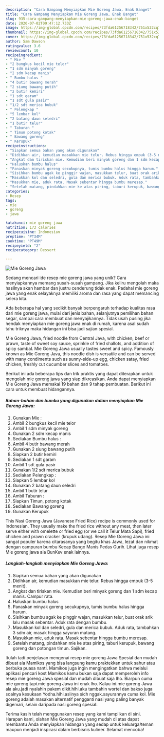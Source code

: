 ```yaml
---
description: "Cara Gampang Menyiapkan Mie Goreng Jawa, Enak Banget"
title: "Cara Gampang Menyiapkan Mie Goreng Jawa, Enak Banget"
slug: 935-cara-gampang-menyiapkan-mie-goreng-jawa-enak-banget
date: 2020-07-02T09:47:12.733Z
image: https://img-global.cpcdn.com/recipes/73fda61256718342/751x532cq70/mie-goreng-jawa-foto-resep-utama.jpg
thumbnail: https://img-global.cpcdn.com/recipes/73fda61256718342/751x532cq70/mie-goreng-jawa-foto-resep-utama.jpg
cover: https://img-global.cpcdn.com/recipes/73fda61256718342/751x532cq70/mie-goreng-jawa-foto-resep-utama.jpg
author: Sam Dawson
ratingvalue: 3.6
reviewcount: 10
recipeingredient:
- " Mie "
- "2 bungkus kecil mie telor"
- "1 sdm minyak goreng"
- "2 sdm kecap manis"
- " Bumbu halus "
- "4 butir bawang merah"
- "2 siung bawang putih"
- "2 butir kemiri"
- "1 sdt garam"
- "1 sdt gula pasir"
- "1/2 sdt merica bubuk"
- " Pelengkap "
- "5 lembar kol"
- "2 batang daun seledri"
- "1 butir telur"
- " Taburan "
- " Timun potong kotak"
- " Bawang goreng"
- " Kerupuk"
recipeinstructions:
- "Siapkan semua bahan yang akan digunakan"
- "Didihkan air, kemudian masukkan mie telur. Rebus hingga empuk (3-5 menit)."
- "Angkat dan tiriskan mie. Kemudian beri minyak goreng dan 1 sdm kecap manis. Campur rata."
- "Haluskan bumbu halus"
- "Panaskan minyak goreng secukupnya, tumis bumbu halus hingga harum."
- "Sisihkan bumbu agak ke pinggir wajan, masukkan telur, buat orak arik lalu masak sebentar. Aduk rata dengan bumbu."
- "Masukkan kol dan seledri, gula dan merica bubuk. Aduk rata, tambahkan 3 sdm air, masak hingga sayuran matang."
- "Masukkan mie, aduk rata. Masak sebentar hingga bumbu meresap."
- "Setelah matang, pindahkan mie ke atas piring, taburi kerupuk, bawang goreng dan potongan timun. Sajikan."
categories:
- Resep
tags:
- mie
- goreng
- jawa

katakunci: mie goreng jawa 
nutrition: 173 calories
recipecuisine: Indonesian
preptime: "PT34M"
cooktime: "PT49M"
recipeyield: "2"
recipecategory: Dessert

---
```



![Mie Goreng Jawa](https://img-global.cpcdn.com/recipes/73fda61256718342/751x532cq70/mie-goreng-jawa-foto-resep-utama.jpg)

Sedang mencari ide resep mie goreng jawa yang unik? Cara menyiapkannya memang susah-susah gampang. Jika keliru mengolah maka hasilnya akan hambar dan justru cenderung tidak enak. Padahal mie goreng jawa yang enak selayaknya memiliki aroma dan rasa yang dapat memancing selera kita.

Ada beberapa hal yang sedikit banyak berpengaruh terhadap kualitas rasa dari mie goreng jawa, mulai dari jenis bahan, selanjutnya pemilihan bahan segar, sampai cara membuat dan menyajikannya. Tidak usah pusing jika hendak menyiapkan mie goreng jawa enak di rumah, karena asal sudah tahu triknya maka hidangan ini bisa jadi sajian spesial.

Mie Goreng Jawa, fried noodle from Central Java, with chicken, beef or prawn, taste of sweet soy sauce, sprinkle of fried shallots, and addition of spicy sambal. Mie Goreng Jawa usually tastes sweet and spicy. Famously known as Mie Goreng Java, this noodle dish is versatile and can be served with many condiments such as sunny-side-up egg, chicken satay, fried chicken, freshly cut cucumber slices and tomatoes.


Berikut ini ada beberapa tips dan trik praktis yang dapat diterapkan untuk mengolah mie goreng jawa yang siap dikreasikan. Anda dapat menyiapkan Mie Goreng Jawa memakai 19 bahan dan 9 tahap pembuatan. Berikut ini cara untuk membuat hidangannya.

<!--inarticleads1-->

##### Bahan-bahan dan bumbu yang digunakan dalam menyiapkan Mie Goreng Jawa:

1. Gunakan  Mie :
1. Ambil 2 bungkus kecil mie telor
1. Ambil 1 sdm minyak goreng
1. Gunakan 2 sdm kecap manis
1. Sediakan  Bumbu halus :
1. Ambil 4 butir bawang merah
1. Gunakan 2 siung bawang putih
1. Siapkan 2 butir kemiri
1. Sediakan 1 sdt garam
1. Ambil 1 sdt gula pasir
1. Gunakan 1/2 sdt merica bubuk
1. Sediakan  Pelengkap :
1. Siapkan 5 lembar kol
1. Gunakan 2 batang daun seledri
1. Ambil 1 butir telur
1. Ambil  Taburan :
1. Siapkan  Timun, potong kotak
1. Sediakan  Bawang goreng
1. Gunakan  Kerupuk


This Nasi Goreng Jawa (Javanese Fried Rice) recipe is commonly used for Indonesian. They usually make the fried rice without any meat, then later serve either with omelette or fried egg (or we call it Telur Mata Sapi), fried chicken and prawn cracker (krupuk udang). Resep Mie Goreng Jawa ini sangat populer karena citarasanya yang begitu khas Jawa, lezat dan nikmat dengan campuran bumbu Kecap Bango Manis Pedas Gurih. Lihat juga resep Mie goreng jawa ala BunKev enak lainnya. 

<!--inarticleads2-->

##### Langkah-langkah menyiapkan Mie Goreng Jawa:

1. Siapkan semua bahan yang akan digunakan
1. Didihkan air, kemudian masukkan mie telur. Rebus hingga empuk (3-5 menit).
1. Angkat dan tiriskan mie. Kemudian beri minyak goreng dan 1 sdm kecap manis. Campur rata.
1. Haluskan bumbu halus
1. Panaskan minyak goreng secukupnya, tumis bumbu halus hingga harum.
1. Sisihkan bumbu agak ke pinggir wajan, masukkan telur, buat orak arik lalu masak sebentar. Aduk rata dengan bumbu.
1. Masukkan kol dan seledri, gula dan merica bubuk. Aduk rata, tambahkan 3 sdm air, masak hingga sayuran matang.
1. Masukkan mie, aduk rata. Masak sebentar hingga bumbu meresap.
1. Setelah matang, pindahkan mie ke atas piring, taburi kerupuk, bawang goreng dan potongan timun. Sajikan.


Itulah tadi penjelasan mengenai resep mie goreng Jawa Spesial dan mudah dibuat ala Mamikos yang bisa langsung kamu praktekkan untuk sahur atau berbuka puasa nanti. Mamikos juga ingin mengingatkan bahwa melalui aplikasi pencari kost Mamikos kamu bukan saja dapat memperoleh info resep mie goreng Jawa spesial dan mudah dibuat saja lho. Biarpun cuma mie goreng.tapi.mie goreng Jawa ini enak lho. Kalau ini.mie goreng Jawa ala aku.jadi nyalahin pakem dikit.hihi.aku tambahin wortel dan bakso juga soalnya kesukaan Yodha.hihi.aslinya sich nggak.sayurannya cuma kol. Mie goreng adalah masakan alternatif pengganti nasi yang paling banyak digemari, selain daripada nasi goreng spesial. 

Terima kasih telah menggunakan resep yang kami tampilkan di sini. Harapan kami, olahan Mie Goreng Jawa yang mudah di atas dapat membantu Anda menyiapkan hidangan yang sedap untuk keluarga/teman maupun menjadi inspirasi dalam berbisnis kuliner. Selamat mencoba!
